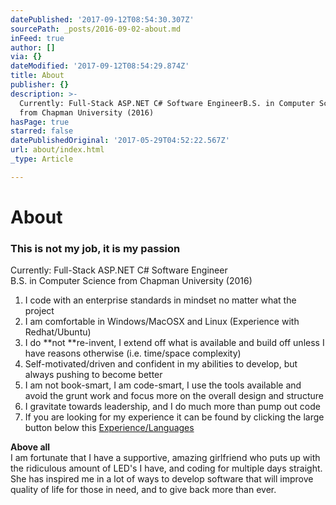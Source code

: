 ```yaml
---
datePublished: '2017-09-12T08:54:30.307Z'
sourcePath: _posts/2016-09-02-about.md
inFeed: true
author: []
via: {}
dateModified: '2017-09-12T08:54:29.874Z'
title: About
publisher: {}
description: >-
  Currently: Full-Stack ASP.NET C# Software EngineerB.S. in Computer Science
  from Chapman University (2016)
hasPage: true
starred: false
datePublishedOriginal: '2017-05-29T04:52:22.567Z'
url: about/index.html
_type: Article

---
```

# About

### **This is not my job, it is my passion**

Currently: Full-Stack ASP.NET C\# Software Engineer  
B.S. in Computer Science from Chapman University (2016)

1. I code with an enterprise standards in mindset no matter what the project
2. I am comfortable in Windows/MacOSX and Linux (Experience with Redhat/Ubuntu)
3. I do **not **re-invent, I extend off what is available and build off unless I have reasons otherwise (i.e. time/space complexity)
4. Self-motivated/driven and confident in my abilities to develop, but always pushing to become better
5. I am not book-smart, I am code-smart, I use the tools available and avoid the grunt work and focus more on the overall design and structure
6. I gravitate towards leadership, and I do much more than pump out code
7. If you are looking for my experience it can be found by clicking the large button below this
[Experience/Languages][0]

**Above all**  
I am fortunate that I have a supportive, amazing girlfriend who puts up with the ridiculous amount of LED's I have, and coding for multiple days straight. She has inspired me in a lot of ways to develop software that will improve quality of life for those in need, and to give back more than ever.

[0]: https://www.linkedin.com/in/sethrdesantis/